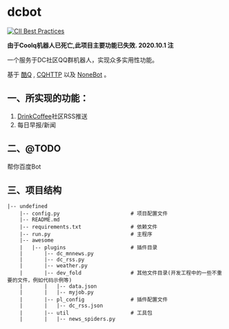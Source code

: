 # dcbot
[![CII Best Practices](https://bestpractices.coreinfrastructure.org/projects/1/badge)](https://bestpractices.coreinfrastructure.org/projects/1)

**由于Coolq机器人已死亡,此项目主要功能已失效. 2020.10.1 注**

一个服务于DC社区QQ群机器人，实现众多实用性功能。

基于 [酷Q](https://cqp.cc/t/23253) , [CQHTTP](https://cqhttp.cc/docs/4.15/#/) 以及 [NoneBot](https://nonebot.cqp.moe/) 。


## 一、所实现的功能：
1. [DrinkCoffee](http://bbs.skyzc.top)社区RSS推送
2. 每日早报/新闻
## 二、@TODO
帮你百度Bot

## 三、项目结构
```
|-- undefined
    |-- config.py                       # 项目配置文件
    |-- README.md
    |-- requirements.txt                # 依赖文件
    |-- run.py                          # 主程序
    |-- awesome
    |   |-- plugins                     # 插件目录
    |       |-- dc_mnnews.py
    |       |-- dc_rss.py
    |       |-- weather.py
    |       |-- dev_fold                # 其他文件目录(开发工程中的一些不重要的文件，例如代码示例等)
    |       |   |-- data.json
    |       |   |-- myjob.py
    |       |-- pl_config               # 插件配置文件
    |       |   |-- dc_rss.json
    |       |-- util                    # 工具包
    |       |   |-- news_spiders.py
```
